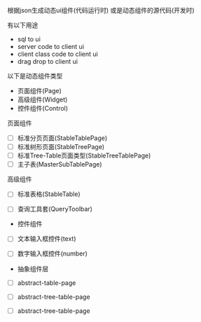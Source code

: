 根据json生成动态ui组件(代码运行时) 或是动态组件的源代码(开发时)


有以下用途

* sql to ui 
* server code to client ui
* client class code to client ui
* drag drop to client ui




以下是动态组件类型
* 页面组件(Page)
* 高级组件(Widget)
* 控件组件(Control)


页面组件
- [ ] 标准分页页面(StableTablePage)
- [ ] 标准树形页面(StableTreePage)
- [ ] 标准Tree-Table页面类型(StableTreeTablePage)
- [ ] 主子表(MasterSubTablePage)

高级组件
- [ ] 标准表格(StableTable)
- [ ] 查询工具套(QueryToolbar)


* 控件组件
- [ ] 文本输入框控件(text)
- [ ] 数字输入框控件(number)



* 抽象组件层
- [ ] abstract-table-page
- [ ] abstract-tree-table-page
- [ ] abstract-tree-table-page


